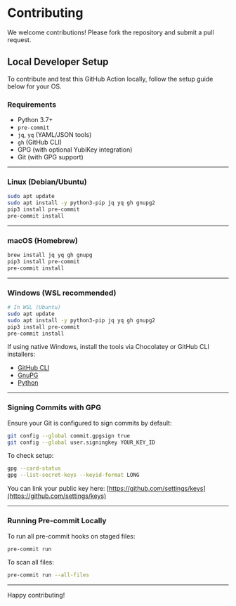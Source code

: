 <!--
Copyright (c) 2025 Andreas Krüger
SPDX-License-Identifier: MIT
-->

# Contributing

We welcome contributions! Please fork the repository and submit a pull request.


## Local Developer Setup

To contribute and test this GitHub Action locally, follow the setup guide below for your OS.

### Requirements
- Python 3.7+
- `pre-commit`
- `jq`, `yq` (YAML/JSON tools)
- `gh` (GitHub CLI)
- GPG (with optional YubiKey integration)
- Git (with GPG support)

---

### Linux (Debian/Ubuntu)

```bash
sudo apt update
sudo apt install -y python3-pip jq yq gh gnupg2
pip3 install pre-commit
pre-commit install
```

---

### macOS (Homebrew)

```bash
brew install jq yq gh gnupg
pip3 install pre-commit
pre-commit install
```

---

### Windows (WSL recommended)

```bash
# In WSL (Ubuntu)
sudo apt update
sudo apt install -y python3-pip jq yq gh gnupg2
pip3 install pre-commit
pre-commit install
```

If using native Windows, install the tools via Chocolatey or GitHub CLI installers:
- [GitHub CLI](https://cli.github.com/)
- [GnuPG](https://gpg4win.org/)
- [Python](https://www.python.org/)

---

### Signing Commits with GPG

Ensure your Git is configured to sign commits by default:

```bash
git config --global commit.gpgsign true
git config --global user.signingkey YOUR_KEY_ID
```

To check setup:
```bash
gpg --card-status
gpg --list-secret-keys --keyid-format LONG
```

You can link your public key here: [https://github.com/settings/keys](https://github.com/settings/keys)

---

### Running Pre-commit Locally

To run all pre-commit hooks on staged files:
```bash
pre-commit run
```

To scan all files:
```bash
pre-commit run --all-files
```

---

Happy contributing!
